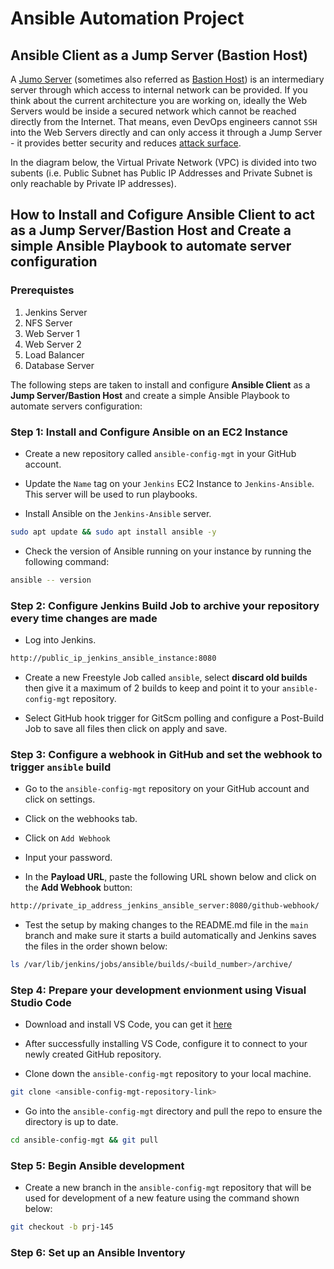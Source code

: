 # Ansible Automation Project
## Ansible Client as a Jump Server (Bastion Host)
A [Jumo Server](https://en.wikipedia.org/wiki/Jump_server) (sometimes also referred as [Bastion Host](https://en.wikipedia.org/wiki/Bastion_host)) is an intermediary server through which access to internal network can be provided. If you think about the current architecture you are working on, ideally the Web Servers would be inside a secured network which cannot be reached directly from the Internet. That means, even DevOps engineers cannot `SSH` into the Web Servers directly and can only access it through a Jump Server - it provides better security and reduces [attack surface](https://en.wikipedia.org/wiki/Attack_surface).

In the diagram below, the Virtual Private Network (VPC) is divided into two subents (i.e. Public Subnet has Public IP Addresses and Private Subnet is only reachable by Private IP addresses).

## How to Install and Cofigure Ansible Client to act as a Jump Server/Bastion Host and Create a simple Ansible Playbook to automate server configuration

### Prerequistes
1. Jenkins Server
2. NFS Server
3. Web Server 1
4. Web Server 2
5. Load Balancer
6. Database Server

The following steps are taken to install and configure **Ansible Client** as a **Jump Server/Bastion Host** and create a simple Ansible Playbook to automate servers configuration:

### Step 1: Install and Configure Ansible on an EC2 Instance

* Create a new repository called `ansible-config-mgt` in your GitHub account.

* Update the `Name` tag on your `Jenkins` EC2 Instance to `Jenkins-Ansible`. This server will be used to run playbooks.

* Install Ansible on the `Jenkins-Ansible` server.

```sh
sudo apt update && sudo apt install ansible -y
```

* Check the version of Ansible running on your instance by running the following command:

```sh
ansible -- version
```

### Step 2: Configure Jenkins Build Job to archive your repository every time changes are made

* Log into Jenkins.

```sh
http://public_ip_jenkins_ansible_instance:8080
```

* Create a new Freestyle Job called `ansible`, select **discard old builds** then give it a maximum of 2 builds to keep and point it to your `ansible-config-mgt` repository.

* Select GitHub hook trigger for GitScm polling and configure a Post-Build Job to save all files then click on apply and save.

### Step 3: Configure a webhook in GitHub and set the webhook to trigger `ansible` build

* Go to the `ansible-config-mgt` repository on your GitHub account and click on settings.

* Click on the webhooks tab.

* Click on `Add Webhook`

* Input your password.

* In the **Payload URL**, paste the following URL shown below and click on the **Add Webhook** button:

```sh
http://private_ip_address_jenkins_ansible_server:8080/github-webhook/
```

* Test the setup by making changes to the README.md file in the `main` branch and make sure it starts a build automatically and Jenkins saves the files in the order shown below:

```sh
ls /var/lib/jenkins/jobs/ansible/builds/<build_number>/archive/
```

### Step 4: Prepare your development envionment using Visual Studio Code

* Download and install VS Code, you can get it [here](https://code.visualstudio.com/download)

* After successfully installing VS Code, configure it to connect to your newly created GitHub repository.

* Clone down the `ansible-config-mgt` repository to your local machine.

```sh
git clone <ansible-config-mgt-repository-link>
```

* Go into the `ansible-config-mgt` directory and pull the repo to ensure the directory is up to date.

```sh
cd ansible-config-mgt && git pull
```

### Step 5: Begin Ansible development

* Create a new branch in the `ansible-config-mgt` repository that will be used for development of a new feature using the command shown below:

```sh
git checkout -b prj-145
```



### Step 6: Set up an Ansible Inventory

